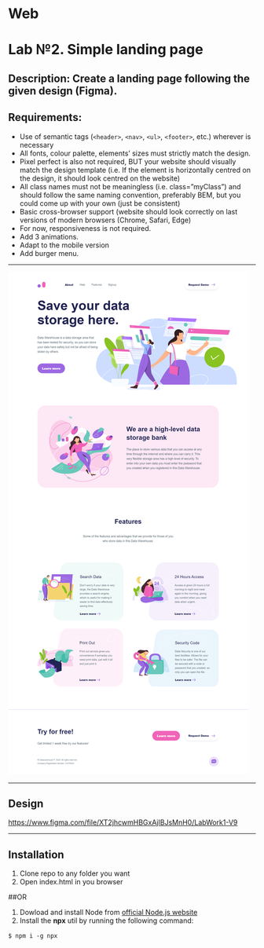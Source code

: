 # Web
# Lab №2. Simple landing page

## <b>Description:</b> Create a landing page following the given design (Figma).

## <b>Requirements:</b>

- Use of semantic tags (`<header>`, `<nav>`, `<ul>`, `<footer>`, etc.) wherever is necessary
- All fonts, colour palette, elements’ sizes must strictly match the design.
- Pixel perfect is also not required, BUT your website should visually match the design template (i.e. If the element is horizontally centred on the design, it should look centred on the website)
- All class names must not be meaningless (i.e. class=”myClass”) and should follow the same naming convention, preferably BEM, but you could come up with your own (just be consistent)
- Basic cross-browser support (website should look correctly on last versions of modern browsers (Chrome, Safari, Edge)
- For now, responsiveness is not required.
- Add 3 animations.
- Adapt to the mobile version
- Add burger menu.

---

![](readme_images/demo.png)

---

## Design
https://www.figma.com/file/XT2jhcwmHBGxAjIBJsMnH0/LabWork1-V9

---

## Installation

1. Clone repo to any folder you want
2. Open index.html in you browser

##OR

1. Dowload and install Node from [official Node.js website](https://nodejs.org/)
2. Install the **npx** util by running the following command:
```
$ npm i -g npx
```